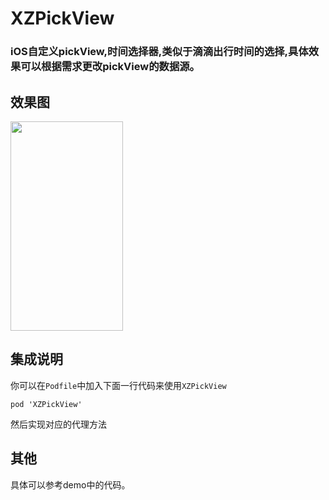 XZPickView
===
### iOS自定义pickView,时间选择器,类似于滴滴出行时间的选择,具体效果可以根据需求更改pickView的数据源。

## 效果图
<img src="https://github.com/zyj179638121/XZPickView/blob/master/show.png" width="180" height="335" />

## 集成说明
你可以在`Podfile`中加入下面一行代码来使用`XZPickView`

	pod 'XZPickView'
	
然后实现对应的代理方法
	
## 其他
具体可以参考demo中的代码。
